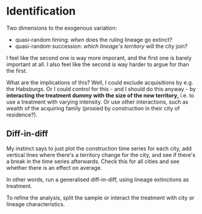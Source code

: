 # Identification

Two dimensions to the exogenous variation:
- quasi-random timing: *when* does the ruling lineage go extinct?
- quasi-random succession: *which lineage's territory* will the city join?

I feel like the second one is way more imporant, and the first one is barely important at all. I also feel like the second is way harder to argue for than the first.

What are the implications of this?
Well, I could exclude acquisitions by e.g. the Habsburgs. Or I could control for this - and I should do this anyway - by **interacting the treatment dummy with the size of the new territory,** i.e. to use a treatment with varying intensity. Or use other interactions, such as wealth of the acquiring family (proxied by construction in their city of residence?).

## Diff-in-diff

My instinct says to just plot the construction time series for each city, add vertical lines where there's a territory change for the city, and see if there's a break in the time series afterwards. Check this for all cities and see whether there is an effect on average.

In other words, run a generalised diff-in-diff, using lineage extinctions as treatment.

To refine the analysis, split the sample or interact the treatment with city or lineage characteristics.